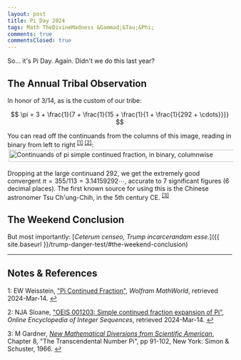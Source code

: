 ```yaml
---
layout: post
title: Pi Day 2024
tags: Math TheDivineMadness &Gammad;&Tau;&Phi;
comments: true
commentsClosed: true
---
```


So&hellip; it's Pi Day.  Again.  Didn't we do this last year?  


## The Annual Tribal Observation

In honor of 3/14, as is the custom of our tribe:  

$$
\pi = 3 + \frac{1}{7 + \frac{1}{15 + \frac{1}{1 + \frac{1}{292 + \cdots}}}}
$$

You can read off the continuands from the columns of this image, reading in binary from
left to right <sup id="fn1a">[[1]](#fn1)</sup> <sup id="fn2a">[[2]](#fn2)</sup>:
<img src="{{ site.baseurl }}/images/PiContinuedFractionBinaryPlot.gif" width="768" height="27" alt="Continuands of pi simple continued fraction, in binary, columnwise" title="Continuands of pi simple continued fraction, in binary, columnwise" style="margin: 3px 3px 3px 3px;">

Dropping at the large continuand 292, we get the extremely good convergent
$\pi = 355/113 = 3.14159292\cdots$, accurate to 7 significant figures (6 decimal places).
The first known source for using this is the Chinese astronomer Tsu Ch'ung-Chih, in the
5th century CE. <sup id="fn3a">[[3]](#fn3)</sup>  


## The Weekend Conclusion  

But most importantly:  [_Ceterum censeo, Trump incarcerandam esse._]({{ site.baseurl }}/trump-danger-test/#the-weekend-conclusion)  

---

## Notes &amp; References  

<!--
<sup id="fn1a">[[1]](#fn1)</sup>

<a id="fn1">1</a>: ***, ["***"](***), *** [↩](#fn1a)  

<a href="{{ site.baseurl }}/images/***">
  <img src="{{ site.baseurl }}/images/***" width="400" height="***" alt="***" title="***" style="float: right; margin: 3px 3px 3px 3px; border: 1px solid #000000;">
</a>

<a href="***">
  <img src="{{ site.baseurl }}/images/***" width="550" height="***" alt="***" title="***" style="margin: 3px 3px 3px 3px; border: 1px solid #000000;">
</a>

<iframe width="400" height="224" src="***" allow="accelerometer; encrypted-media; gyroscope; picture-in-picture" allowfullscreen style="float: right; margin: 3px 3px 3px 3px; border: 1px solid #000000;"></iframe>
-->

<a id="fn1">1</a>: EW Weisstein, ["Pi Continued Fraction"](https://mathworld.wolfram.com/PiContinuedFraction.html), _Wolfram MathWorld_, retrieved 2024-Mar-14. [↩](#fn1a)  

<a id="fn2">2</a>: NJA Sloane, ["OEIS 001203: Simple continued fraction expansion of Pi"](https://oeis.org/A001203), _Online Encyclopedia of Integer Sequences_, retrieved 2024-Mar-14. [↩](#fn2a)  

<a id="fn3">3</a>: M Gardner, [_New Mathematical Diversions from Scientific American_](https://www.google.com/books/edition/New_Mathematical_Diversions_from_Scienti/CKIsAAAAYAAJ), Chapter 8, "The Transcendental Number Pi", pp 91-102, New York: Simon &amp; Schuster, 1966. [↩](#fn3a)  

